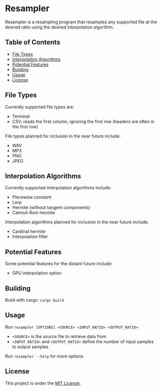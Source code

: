 # Resampler
Resampler is a resampling program that resamples any supported file at the desired ratio using the desired interpolation algorithm.

## Table of Contents
- [File Types](#file-types)
- [Interpolation Algorithms](#interpolation-algorithms)
- [Potential Features](#potential-features)
- [Building](#building)
- [Usage](#usage)
- [License](#license)

## File Types
Currently supported file types are:
- Terminal
- CSV: reads the first column, ignoring the first row (headers are often in the first row)

File types planned for inclusion in the near future include:
- WAV
- MP3
- PNG
- JPEG

## Interpolation Algorithms
Currently supported interpolation algorithms include:
- Piecewise constant
- Lerp
- Hermite (without tangent components)
- Catmull-Rom hermite

Interpolation algorithms planned for inclusion in the near future include:
- Cardinal hermite
- Interpolation filter

## Potential Features
Some potential features for the distant future include:
- GPU interpolation option

## Building
Build with cargo: ```cargo build```

## Usage
Run ```resampler [OPTIONS] <SOURCE> <INPUT_RATIO> <OUTPUT_RATIO>```
- ```<SOURCE>``` is the source file to retrieve data from
- ```<INPUT_RATIO>``` and ```<OUTPUT_RATIO>``` define the number of input samples to output samples

Run ```resampler --help``` for more options

## License
This project is under the [MIT License](LICENSE).
